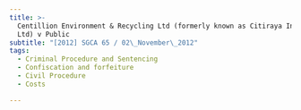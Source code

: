 ```yaml
---
title: >-
  Centillion Environment & Recycling Ltd (formerly known as Citiraya Industries
  Ltd) v Public
subtitle: "[2012] SGCA 65 / 02\_November\_2012"
tags:
  - Criminal Procedure and Sentencing
  - Confiscation and forfeiture
  - Civil Procedure
  - Costs

---
```


